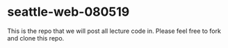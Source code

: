 # seattle-web-080519

This is the repo that we will post all lecture code in. Please feel free to fork and clone this repo.
